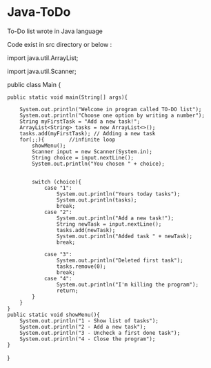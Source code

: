 # Java-ToDo
To-Do list wrote in Java language

Code exist in src directory or below :








import java.util.ArrayList;

import java.util.Scanner;

public class Main {

    public static void main(String[] args){
    
        System.out.println("Welcome in program called TO-DO list");
        System.out.println("Choose one option by writing a number");
        String myFirstTask = "Add a new task!";
        ArrayList<String> tasks = new ArrayList<>();
        tasks.add(myFirstTask); // Adding a new task
        for(;;){        //infinite loop
            showMenu();
            Scanner input = new Scanner(System.in);
            String choice = input.nextLine();
            System.out.println("You chosen " + choice);


            switch (choice){
                case "1":
                    System.out.println("Yours today tasks");
                    System.out.println(tasks);
                    break;
                case "2":
                    System.out.println("Add a new task!");
                    String newTask = input.nextLine();
                    tasks.add(newTask);
                    System.out.println("Added task " + newTask);
                    break;

                case "3":
                    System.out.println("Deleted first task");
                    tasks.remove(0);
                    break;
                case "4":
                    System.out.println("I'm killing the program");
                    return;
            }
        }
    }
    public static void showMenu(){
        System.out.println("1 - Show list of tasks");
        System.out.println("2 - Add a new task");
        System.out.println("3 - Uncheck a first done task");
        System.out.println("4 - Close the program");
    }
}

